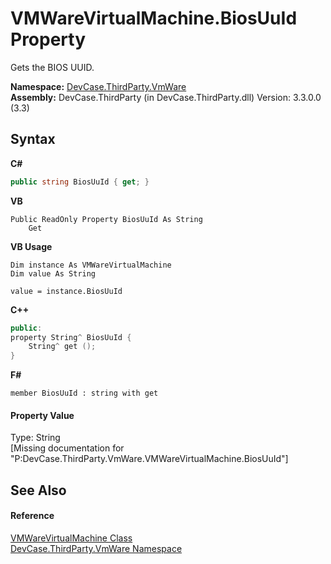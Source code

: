 # VMWareVirtualMachine.BiosUuId Property 
 

Gets the BIOS UUID.

**Namespace:**&nbsp;<a href="N_DevCase_ThirdParty_VmWare">DevCase.ThirdParty.VmWare</a><br />**Assembly:**&nbsp;DevCase.ThirdParty (in DevCase.ThirdParty.dll) Version: 3.3.0.0 (3.3)

## Syntax

**C#**<br />
``` C#
public string BiosUuId { get; }
```

**VB**<br />
``` VB
Public ReadOnly Property BiosUuId As String
	Get
```

**VB Usage**<br />
``` VB Usage
Dim instance As VMWareVirtualMachine
Dim value As String

value = instance.BiosUuId

```

**C++**<br />
``` C++
public:
property String^ BiosUuId {
	String^ get ();
}
```

**F#**<br />
``` F#
member BiosUuId : string with get

```


#### Property Value
Type: String<br />\[Missing <value> documentation for "P:DevCase.ThirdParty.VmWare.VMWareVirtualMachine.BiosUuId"\]

## See Also


#### Reference
<a href="T_DevCase_ThirdParty_VmWare_VMWareVirtualMachine">VMWareVirtualMachine Class</a><br /><a href="N_DevCase_ThirdParty_VmWare">DevCase.ThirdParty.VmWare Namespace</a><br />